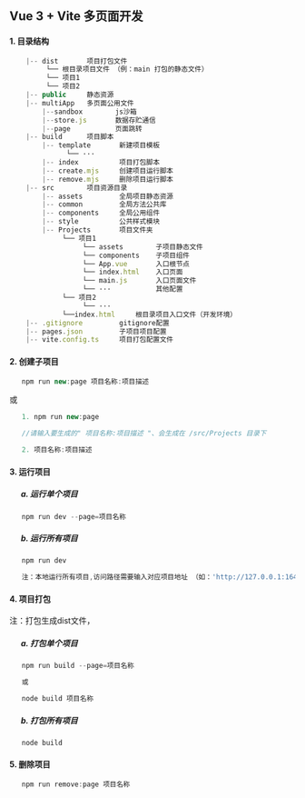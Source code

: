 ## Vue 3 + Vite 多页面开发

#### 1. 目录结构
``` js
    |-- dist       项目打包文件
         └── 根目录项目文件 （例：main 打包的静态文件）
         └── 项目1
         └── 项目2
    |-- public     静态资源
    |-- multiApp   多页面公用文件    
        |--sandbox        js沙箱  
        |--store.js       数据存贮通信 
        |--page           页面跳转 
    |-- build      项目脚本
        |-- template       新建项目模板
              └── ···
        |-- index          项目打包脚本
        |-- create.mjs     创建项目运行脚本
        |-- remove.mjs     删除项目运行脚本
    |-- src        项目资源目录
        |-- assets         全局项目静态资源
        |-- common         全局方法公共库
        |-- components     全局公用组件
        |-- style          公共样式模块
        |-- Projects       项目文件夹
             └── 项目1  
                  └── assets        子项目静态文件
                  └── components    子项目组件
                  └── App.vue       入口根节点
                  └── index.html    入口页面
                  └── main.js       入口页面文件
                  └── ···           其他配置
             └── 项目2   
                  └── ···
             └──index.html     根目录项目入口文件（开发环境）     
    |-- .gitignore         gitignore配置
    |-- pages.json         子项目项目配置 
    |-- vite.config.ts     项目打包配置文件

```
#### 2. 创建子项目
```js
   npm run new:page 项目名称:项目描述
```
 或
```js
   1. npm run new:page 

   //请输入要生成的" 项目名称:项目描述 "、会生成在 /src/Projects 目录下

   2. 项目名称:项目描述
```
#### 3. 运行项目
##### &nbsp;&nbsp;&nbsp;&nbsp;&nbsp; a. 运行单个项目
```js
   npm run dev --page=项目名称
```
 ##### &nbsp;&nbsp;&nbsp;&nbsp;&nbsp; b. 运行所有项目
```js
   npm run dev 

   注：本地运行所有项目,访问路径需要输入对应项目地址 （如：'http://127.0.0.1:1648/main/'）
```

#### 4. 项目打包
注：打包生成dist文件，
##### &nbsp;&nbsp;&nbsp;&nbsp;&nbsp; a. 打包单个项目
```js
   npm run build --page=项目名称

   或

   node build 项目名称
```
 ##### &nbsp;&nbsp;&nbsp;&nbsp;&nbsp; b. 打包所有项目
```js
   node build
```
#### 5. 删除项目
```js
   npm run remove:page 项目名称
```